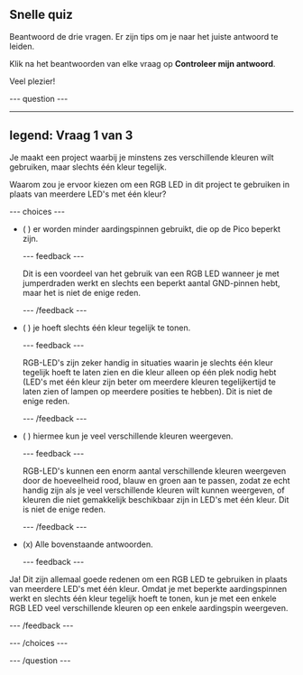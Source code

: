 ## Snelle quiz

Beantwoord de drie vragen. Er zijn tips om je naar het juiste antwoord te leiden.

Klik na het beantwoorden van elke vraag op **Controleer mijn antwoord**.

Veel plezier!

--- question ---

---
legend: Vraag 1 van 3
---

Je maakt een project waarbij je minstens zes verschillende kleuren wilt gebruiken, maar slechts één kleur tegelijk.

Waarom zou je ervoor kiezen om een RGB LED in dit project te gebruiken in plaats van meerdere LED's met één kleur?

--- choices ---

- ( ) er worden minder aardingspinnen gebruikt, die op de Pico beperkt zijn.

  --- feedback ---

  Dit is een voordeel van het gebruik van een RGB LED wanneer je met jumperdraden werkt en slechts een beperkt aantal GND-pinnen hebt, maar het is niet de enige reden.

  --- /feedback ---

- ( ) je hoeft slechts één kleur tegelijk te tonen.

  --- feedback ---

  RGB-LED's zijn zeker handig in situaties waarin je slechts één kleur tegelijk hoeft te laten zien en die kleur alleen op één plek nodig hebt (LED's met één kleur zijn beter om meerdere kleuren tegelijkertijd te laten zien of lampen op meerdere posities te hebben). Dit is niet de enige reden.

  --- /feedback ---

- ( ) hiermee kun je veel verschillende kleuren weergeven.

  --- feedback ---

  RGB-LED's kunnen een enorm aantal verschillende kleuren weergeven door de hoeveelheid rood, blauw en groen aan te passen, zodat ze echt handig zijn als je veel verschillende kleuren wilt kunnen weergeven, of kleuren die niet gemakkelijk beschikbaar zijn in LED's met één kleur. Dit is niet de enige reden.

  --- /feedback ---

- (x) Alle bovenstaande antwoorden.

  --- feedback ---

Ja! Dit zijn allemaal goede redenen om een RGB LED te gebruiken in plaats van meerdere LED's met één kleur. Omdat je met beperkte aardingspinnen werkt en slechts één kleur tegelijk hoeft te tonen, kun je met een enkele RGB LED veel verschillende kleuren op een enkele aardingspin weergeven.

  --- /feedback ---

--- /choices ---

--- /question ---
